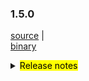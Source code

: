 ### 1.5.0 	

 [source](https://github.com/seata/seata/archive/v1.5.0.zip) |	
 [binary](https://github.com/seata/seata/releases/download/v1.5.0/seata-server-1.5.0.zip) 	

<details>	
  <summary><mark>Release notes</mark></summary>	


  ### Seata 1.5.0	

  Seata 1.5.0 Released.	

  Seata is an easy-to-use, high-performance, open source distributed transaction solution.	

  The version is updated as follows:	


  ### feature：
  - [[#4042](https://github.com/seata/seata/pull/4042)] support console management
  - [[#3472](https://github.com/seata/seata/pull/3472)] add redisLocker's lua mode
  - [[#3575](https://github.com/seata/seata/pull/3575)] support the mixed use of different storages of locks and sessions
  - [[#3374](https://github.com/seata/seata/pull/3374)] add a Executor for INSERT ON DUPLICATE KEY UPDATE
  - [[#3642](https://github.com/seata/seata/pull/3642)] provide an api to share tcc phase-1's params to phase-2 
  - [[#3064](https://github.com/seata/seata/pull/3064)] support configuring the order of the TM and TCC interceptor
  - [[#3374](https://github.com/seata/seata/pull/2852)] support configuring scan target for GlobalTransactionScanner
  - [[#3683](https://github.com/seata/seata/pull/3683)] support redis distributed lock to prevent multi TC competition
  - [[#3545](https://github.com/seata/seata/pull/3545)] TCC mode support idempotent and anti hanging
  - [[#3009](https://github.com/seata/seata/pull/3009)] support server start with springboot and config with application.yaml
  - [[#3652](https://github.com/seata/seata/pull/3652)] support APM with SkyWalking
  - [[#3823](https://github.com/seata/seata/pull/3823)] TCC mode supports customized parameters list of the method in phase two
  - [[#3642](https://github.com/seata/seata/pull/3642)] TCC mode's try method supports passing `BusinessActionContext` implicitly
  - [[#3856](https://github.com/seata/seata/pull/3856)] support edas-hsf RPC framework
  - [[#3880](https://github.com/seata/seata/pull/3880)] contributing md support chinese.
  - [[#2568](https://github.com/seata/seata/pull/2568)] support GlobalTransactionInterceptor expression
  - [[#3886](https://github.com/seata/seata/pull/3886)] support the registry center network preferences
  - [[#3867](https://github.com/seata/seata/pull/3867)] support get configuration from environment
  - [[#3906](https://github.com/seata/seata/pull/3906)] support SPI unload
  - [[#3668](https://github.com/seata/seata/pull/3668)] support kotlin coroutine

  ### bugfix：
  - [[#3686](https://github.com/seata/seata/pull/3686)] fix NPE and wrong cluster name of Apollo
  - [[#3702](https://github.com/seata/seata/pull/3702)] fix some comments
  - [[#3716](https://github.com/seata/seata/pull/3716)] fix the problem in the findTargetClass method
  - [[#3717](https://github.com/seata/seata/pull/3717)] fix typo of interval
  - [[#3773](https://github.com/seata/seata/pull/3773)] fix consul not found tc cluster
  - [[#3695](https://github.com/seata/seata/pull/3695)] fix mariadb unable to create XA connection
  - [[#3783](https://github.com/seata/seata/pull/3783)] fix the problem that store mode does not take effect
  - [[#3740](https://github.com/seata/seata/pull/3740)] fix that `LocalThread` is not cleared when the `Saga` transaction ends
  - [[#3792](https://github.com/seata/seata/pull/3792)] fix the Server can't find redis-host property
  - [[#3828](https://github.com/seata/seata/pull/3828)] fix StringUtils StackOverflowError
  - [[#3817](https://github.com/seata/seata/pull/3817)] fix TC SkyWalking topo calling node not gather
  - [[#3803](https://github.com/seata/seata/pull/3803)] fix ReflectionUtil throw unexpected exception
  - [[#3879](https://github.com/seata/seata/pull/3803)] fix postgresql multi schema throw not found channel exception
  - [[#3881](https://github.com/seata/seata/pull/3881)] fix getConfig with different default value return the first
  - [[#3897](https://github.com/seata/seata/pull/3897)] fix LocalDataTime type in FastjsonUndoLogParser can't be rollback
  - [[#3901](https://github.com/seata/seata/pull/3901)] fix seataio/seata-server servlet-api conflict
  - [[#3931](https://github.com/seata/seata/pull/3931)] fix the wrong path and filename when dump the jvm memory for analysis
  - [[#3976](https://github.com/seata/seata/pull/3976)] fix NPE cause by future timeout
  - [[#3949](https://github.com/seata/seata/pull/3949)] fix the problem that `nacos-config.py` will not skip blank options. fix bug that split options may cause content loss
  - [[#3988](https://github.com/seata/seata/pull/3988)] fix the problem that nacos not found user when password has special characters
  - [[#3998](https://github.com/seata/seata/pull/3998)] fix the NPE of jedis multi.exec
  - [[#4011](https://github.com/seata/seata/pull/4011)] fix can not get properties of distributed-lock-table in springboot
  - [[#4025](https://github.com/seata/seata/pull/4025)] fix potential database resource leak
  - [[#4023](https://github.com/seata/seata/pull/4023)] fix the problem that the xid is not cleared in some scenes of dubbo
  - [[#4039](https://github.com/seata/seata/pull/4039)] fix RM did not clear XID after the local transaction threw an exception
  - [[#4032](https://github.com/seata/seata/pull/4032)] fix ApplicationContext already closed problem when Seata server using ShutdownHook to destroy
  - [[#4074](https://github.com/seata/seata/pull/4074)] fix prevents XA mode resource suspension
  - [[#4107](https://github.com/seata/seata/pull/4107)] fix deadlock problems during project construction

  

   ### optimize：
  - [[#3678](https://github.com/seata/seata/pull/3678)] supplement missing configuration and new version documents
  - [[#3654](https://github.com/seata/seata/pull/3654)] fix typo,applicationContex -> applicationContext
  - [[#3615](https://github.com/seata/seata/pull/3615)] asynchronous deletion after the transaction is committed
  - [[#3687](https://github.com/seata/seata/pull/3687)] fix the case that could not retry acquire global lock
  - [[#3689](https://github.com/seata/seata/pull/3689)] modify the attribute prefix in the file file.properties
  - [[#3528](https://github.com/seata/seata/pull/3528)] optimize the memory footprint of redis mode
  - [[#3700](https://github.com/seata/seata/pull/3700)] optimize the speed of buildLockKey
  - [[#3588](https://github.com/seata/seata/pull/3588)] optimize the logic of datasource auto proxy
  - [[#3626](https://github.com/seata/seata/pull/3626)] remove repeat change status
  - [[#3722](https://github.com/seata/seata/pull/3722)] add the basic code of distributed lock  
  - [[#3713](https://github.com/seata/seata/pull/3713)] unified the default value of enableClientBatchSendRequest
  - [[#3120](https://github.com/seata/seata/pull/3120)] optimize `Configuration` and add unit tests
  - [[#3735](https://github.com/seata/seata/pull/3735)] do not load `LoadBalance` if not necessary
  - [[#3770](https://github.com/seata/seata/pull/3770)] close the `Closeable` and optimize some code
  - [[#3627](https://github.com/seata/seata/pull/3627)] use TreeMap instead of the LinkedHashMap in TableMeta to compatible high level MySQL
  - [[#3760](https://github.com/seata/seata/pull/3760)] opt the logback's config of `seata-server`
  - [[#3765](https://github.com/seata/seata/pull/3765)] Transfer the operation of adding configuration class from 'AutoConfiguration' to 'EnvironmentPostProcessor'
  - [[#3730](https://github.com/seata/seata/pull/3730)] Refactoring the code of TCC mode
  - [[#3820](https://github.com/seata/seata/pull/3820)] add column `action_name` to the `tcc_fence_log`
  - [[#3738](https://github.com/seata/seata/pull/3738)] `JacksonUndoLogParser` supports to parsing `LocalDateTime`
  - [[#3794](https://github.com/seata/seata/pull/3794)] optimize the packaging of `seata-server`
  - [[#3795](https://github.com/seata/seata/pull/3795)] optimize zk registry lookup performance
  - [[#3840](https://github.com/seata/seata/pull/3840)] optimiza `apm-skwalking` operation method to generate rules
  - [[#3834](https://github.com/seata/seata/pull/3834)] optimize `seata-distribution` add `apm-seata-skywalking`
  - [[#3847](https://github.com/seata/seata/pull/3847)] optimize ConcurrentHashMap.newKeySet replace ConcurrentSet
  - [[#3311](https://github.com/seata/seata/pull/3311)] supports reading all configurations from a single Consul key
  - [[#3849](https://github.com/seata/seata/pull/3849)] optimize string concat
  - [[#3699](https://github.com/seata/seata/pull/3699)] optimize redis mock test
  - [[#3890](https://github.com/seata/seata/pull/3890)] optimize only the inserted fields are checked
  - [[#3895](https://github.com/seata/seata/pull/3895)] optimize decode exception
  - [[#3898](https://github.com/seata/seata/pull/3898)] add jib-maven-plugin
  - [[#3904](https://github.com/seata/seata/pull/3904)] ehance metrics and fix seata-server UT not work
  - [[#3212](https://github.com/seata/seata/pull/3212)] optimize recognize sql in limit and order by
  - [[#3905](https://github.com/seata/seata/pull/3905)] optimize nacos-config.sh to support ash
  - [[#3935](https://github.com/seata/seata/pull/3935)] optimize Send redis command at one time using pipeline
  - [[#3916](https://github.com/seata/seata/pull/3916)] optimize determine whether the server in the register is alive
  - [[#3918](https://github.com/seata/seata/pull/3918)] cache reflection results of the fields and methods
  - [[#3898](https://github.com/seata/seata/pull/3898)] add jib-maven-plugin
  - [[#3907](https://github.com/seata/seata/pull/3907)] optimize set server port
  - [[#3912](https://github.com/seata/seata/pull/3912)] support config JVM param in env
  - [[#3939](https://github.com/seata/seata/pull/3939)] use map instead of if else judge for more change in the future
  - [[#3955](https://github.com/seata/seata/pull/3955)] add a start banner for seata
  - [[#3954](https://github.com/seata/seata/pull/3954)] replace @Deprecated getOwnernName to getOwnerName in druid
  - [[#3981](https://github.com/seata/seata/pull/3981)] optimize service port priority
  - [[#4013](https://github.com/seata/seata/pull/4013)] optimize channel alive check
  - [[#3982](https://github.com/seata/seata/pull/3982)] optimize readme doc and upgrade some dependencies
  - [[#3949](https://github.com/seata/seata/pull/3949)] `nacos-config.py` support default parameters and optional input parameters
  - [[#3991](https://github.com/seata/seata/pull/3991)] disable listening in the FileConfiguration center in Springboot 
  - [[#3994](https://github.com/seata/seata/pull/3994)] Optimize the mechanism of periodically deleting tasks in the `tcc_fence_log` table
  - [[#3327](https://github.com/seata/seata/pull/3327)] supports reading all configurations from a single Etcd3 key
  - [[#4001](https://github.com/seata/seata/pull/4001)] support to read YML configuration from Nacos, Zookeeper, Consul, Etcd3
  - [[#4017](https://github.com/seata/seata/pull/4017)] optimize file configuration
  - [[#4018](https://github.com/seata/seata/pull/4018)] optimize Apollo configuration
  - [[#4019](https://github.com/seata/seata/pull/4019)] optimize Nacos、Consul、Zookeeper、Etcd3 configuration
  - [[#4034](https://github.com/seata/seata/pull/4034)] optimize Nacos, Consul, Zookeeper and Etcd3 configuration Junit test Class
  - [[#4055](https://github.com/seata/seata/pull/4055)] optimize NetUtil#getLocalAddress0
  - [[#4086](https://github.com/seata/seata/pull/4086)] lazily load branch transactions
  - [[#4056](https://github.com/seata/seata/pull/4056)] optimize the DurationUtil
  - [[#4103](https://github.com/seata/seata/pull/4103)] optimize AbstractLockManager#collectRowLocks logic   
  - [[#4144](https://github.com/seata/seata/pull/4144)] support default configuration of tx-service-group    
  - [[#4157](https://github.com/seata/seata/pull/4157)] optimize client batch sending.                                         

  ### test:	



  Thanks to these contributors for their code commits. Please report an unintended omission.  	
  - [slievrly](https://github.com/slievrly) 
  - [a364176773](https://github.com/a364176773) 
  - [drgnchan](https://github.com/drgnchan) 
  - [caohdgege](https://github.com/caohdgege)
  - [ruanun](https://github.com/ruanun)
  - [huan415](https://github.com/huan415)
  - [h-zhi](https://github.com/h-zhi)
  - [cmonkey](https://github.com/cmonkey)
  - [tanzzj](https://github.com/tanzzj)
  - [selfishlover](https://github.com/selfishlover)
  - [13414850431](https://github.com/13414850431)
  - [lightClouds917](https://github.com/lightClouds917)
  - [ls9527](https://github.com/ls9527)
  - [xingfudeshi](https://github.com/xingfudeshi)
  - [wangliang181230](https://github.com/wangliang181230)
  - [spilledyear](https://github.com/spilledyear)
  - [kaka2code](https://github.com/kaka2code)
  - [objcoding](https://github.com/objcoding)
  - [iqinning](https://github.com/iqinning) 
  - [yujianfei1986](https://github.com/yujianfei1986)
  - [zhaoyuguang](https://github.com/zhaoyuguang)
  - [Rubbernecker](https://github.com/Rubbernecker)
  - [jsbxyyx](https://github.com/jsbxyyx)
  - [lvekee](https://github.com/lvekee)
  - [elrond-g](https://github.com/elrond-g)
  - [dmego](https://github.com/dmego)
  - [zhixing](https://github.com/chenlei3641)
  - [jameslcj](https://github.com/jameslcj)
  - [wfnuser](https://github.com/wfnuser)
  - [siyu](https://github.com/Pinocchio2018)
  - [xujj](https://github.com/XBNGit)

  Also, we receive many valuable issues, questions and advices from our community. Thanks for you all.	

   #### Link	

   - **Seata:** https://github.com/seata/seata  	
   - **Seata-Samples:** https://github.com/seata/seata-samples   	
   - **Release:** https://github.com/seata/seata/releases	
   - **WebSite:** https://seata.io	


</details>